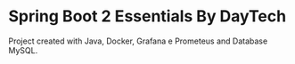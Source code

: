 # Spring Boot 2 Essentials By DayTech

Project created with Java, Docker, Grafana e Prometeus and Database MySQL.
